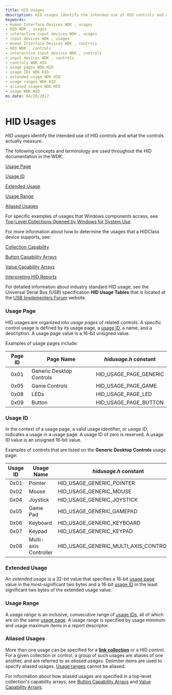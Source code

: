 ```yaml
---
title: HID Usages
description: HID usages identify the intended use of HID controls and what the controls actually measure.
keywords:
- Human Interface Devices WDK , usages
- HID WDK , usages
- interactive input devices WDK , usages
- input devices WDK , usages
- Human Interface Devices WDK , controls
- HID WDK , controls
- interactive input devices WDK , controls
- input devices WDK , controls
- controls WDK HID
- usage pages WDK HID
- usage IDs WDK HID
- extended usage WDK HID
- usage ranges WDK HID
- aliased usages WDK HID
- usage WDK HID
ms.date: 04/20/2017
---
```


#  HID Usages


*HID usages* identify the intended use of HID controls and what the controls actually measure.




The following concepts and terminology are used throughout the HID documentation in the WDK:

[Usage Page](#usage-page)

[Usage ID](#usage-id)

[Extended Usage](#extended-usage)

[Usage Range](#usage-range)

[Aliased Usages](#aliased-usages)

For specific examples of usages that Windows components access, see [Top-Level Collections Opened by Windows for System Use](top-level-collections-opened-by-windows-for-system-use.md).

For more information about how to determine the usages that a HIDClass device supports, see:

[Collection Capability](collection-capability.md)

[Button Capability Arrays](button-capability-arrays.md)

[Value Capability Arrays](value-capability-arrays.md)

[Interpreting HID Reports](interpreting-hid-reports.md)

For detailed information about industry standard HID usage, see the Universal Serial Bus (USB) specification **HID Usage Tables** that is located at the [USB Implementers Forum](https://www.usb.org/hid) website.

### Usage Page

HID usages are organized into *usage pages* of related controls. A specific control usage is defined by its usage page, a [usage ID](#usage-id), a name, and a description. A usage page value is a 16-bit unsigned value.

Examples of usage pages include:

| Page ID | Page Name                | *hidusage.h* constant  |
|:-------:|--------------------------|------------------------|
| 0x01    | Generic Desktop Controls | HID_USAGE_PAGE_GENERIC |
| 0x05    | Game Controls            | HID_USAGE_PAGE_GAME    |
| 0x08    | LEDs                     | HID_USAGE_PAGE_LED     |
| 0x09    | Button                   | HID_USAGE_PAGE_BUTTON  |

### Usage ID

In the context of a usage page, a valid usage identifier, or *usage ID*, indicates a usage in a usage page. A usage ID of zero is reserved. A usage ID value is an unsigned 16-bit value.

Examples of controls that are listed on the **Generic Desktop Controls** usage page:

| Usage ID | Usage Name            | *hidusage.h* constant                    |
|:--------:|-----------------------|------------------------------------------|
| 0x01     | Pointer               | HID_USAGE_GENERIC_POINTER                |
| 0x02     | Mouse                 | HID_USAGE_GENERIC_MOUSE                  |
| 0x04     | Joystick              | HID_USAGE_GENERIC_JOYSTICK               |
| 0x05     | Game Pad              | HID_USAGE_GENERIC_GAMEPAD                |
| 0x06     | Keyboard              | HID_USAGE_GENERIC_KEYBOARD               |
| 0x07     | Keypad                | HID_USAGE_GENERIC_KEYPAD                 |
| 0x08     | Multi-axis Controller | HID_USAGE_GENERIC_MULTI_AXIS_CONTROLLER  |

### Extended Usage

An *extended usage* is a 32-bit value that specifies a 16-bit [usage page](#usage-page) value in the most-significant two bytes and a 16-bit [usage ID](#usage-id) in the least significant two bytes of the extended usage value.

### Usage Range

A *usage range* is an inclusive, consecutive range of [usage IDs](#usage-id), all of which are on the same [usage page](#usage-page). A usage range is specified by usage minimum and usage maximum items in a report descriptor.

### Aliased Usages

More than one usage can be specified for a [**link collection**](link-collections.md) or a HID control. For a given collection or control, a group of such usages are aliases of one another, and are referred to as *aliased usages*. Delimiter items are used to specify aliased usages. [Usage ranges](#usage-range) cannot be aliased.

For information about how aliased usages are specified in a top-level collection's capability arrays, see [Button Capability Arrays](button-capability-arrays.md) and [Value Capability Arrays](value-capability-arrays.md).

 

 




